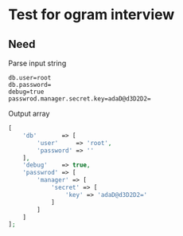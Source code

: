 # Test for ogram interview

## Need
Parse input string
```
db.user=root
db.password=
debug=true
passwrod.manager.secret.key=adaD@d3D2D2=
```

Output array
``` php
[
    'db'       => [
        'user'     => 'root',
        'password' => ''
    ],
    'debug'    => true,
    'passwrod' => [
        'manager' => [
            'secret' => [
                'key' => 'adaD@d3D2D2='
            ]
        ]
    ]
];
```